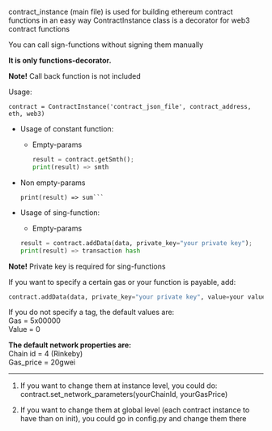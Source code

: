 
contract_instance (main file) is used for building ethereum contract functions in an easy way
ContractInstance class is a decorator for web3 contract functions

You can call sign-functions without signing them manually

**It is only functions-decorator.** 

**Note!** Call back function is not included 


Usage:

 ```
 contract = ContractInstance('contract_json_file', contract_address, eth, web3)
 ```

* Usage of constant function:  

  - Empty-params  
  
     ```python
     result = contract.getSmth();  
     print(result) => smth
     ```
 
 - Non empty-params  
 
     ```result = contract.calcSum(1, 2);  
     print(result) => sum```  
     
 * Usage of sing-function:  

   - Empty-params  

    ```python
    result = contract.addData(data, private_key="your private key");   
    print(result) => transaction hash
    ```  
   
 **Note!** Private key is required for sing-functions

If you want to specify a certain gas or your function is payable, add:  

```python
contract.addData(data, private_key="your private key", value=your value, gas=your gas);
```

If you do not specify a tag, the default values are:  
    Gas = 5x00000  
    Value = 0  

**The default network properties are:**  
    Chain id = 4 (Rinkeby)  
    Gas_price = 20gwei

---
1) If you want to change them at instance level, you could do:
contract.set_network_parameters(yourChainId, yourGasPrice)

2) If you want to change them at global level (each contract instance to have than on init), you could go in config.py and change them there
